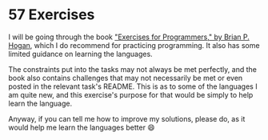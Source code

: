 # 57 Exercises

I will be going through the book ["Exercises for Programmers," by Brian P. Hogan](https://pragprog.com/book/bhwb/exercises-for-programmers), which I do recommend for practicing programming. It also has some limited guidance on learning the languages.  

The constraints put into the tasks may not always be met perfectly, and the book also contains challenges that may not necessarily be met or even posted in the relevant task's README. This is as to some of the languages I am quite new, and this exercise's purpose for that would be simply to help learn the language.  

Anyway, if you can tell me how to improve my solutions, please do, as it would help me learn the languages better :smile:

